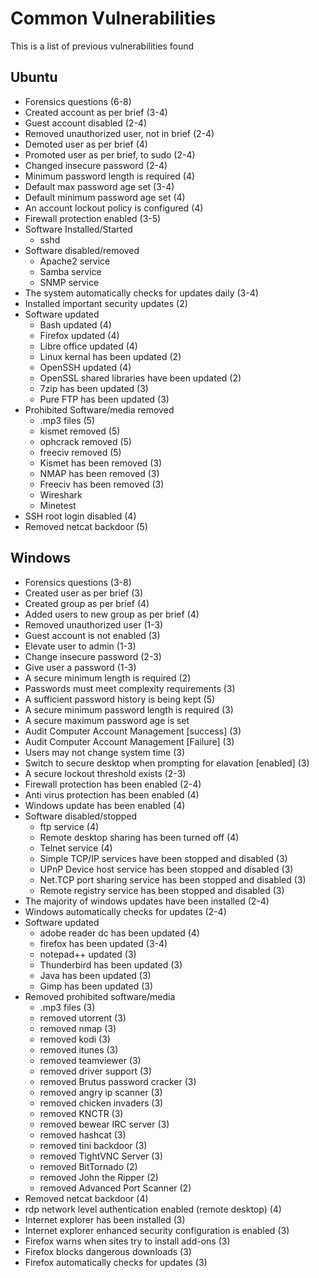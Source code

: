 # Common Vulnerabilities
This is a list of previous vulnerabilities found
## Ubuntu
- Forensics questions (6-8)
- Created account as per brief (3-4)
- Guest account disabled (2-4)
- Removed unauthorized user, not in brief (2-4)
- Demoted user as per brief (4)
- Promoted user as per brief, to sudo (2-4)
- Changed insecure password (2-4)
- Minimum password length is required (4)
- Default max password age set (3-4)
- Default minimum password age set (4)
- An account lockout policy is configured (4)
- Firewall protection enabled (3-5)
- Software Installed/Started
  - sshd
- Software disabled/removed
  - Apache2 service
  - Samba service
  - SNMP service
- The system automatically checks for updates daily (3-4)
- Installed important security updates (2)
- Software updated
  - Bash updated (4)
  - Firefox updated (4)
  - Libre office updated (4)
  - Linux kernal has been updated (2)
  - OpenSSH updated (4)
  - OpenSSL shared libraries have been updated (2)
  - 7zip has been updated (3)
  - Pure FTP has been updated (3)
- Prohibited Software/media removed
  - .mp3 files (5)
  - kismet removed (5)
  - ophcrack removed (5)
  - freeciv removed (5)
  - Kismet has been removed (3)
  - NMAP has been removed (3)
  - Freeciv has been removed (3)
  - Wireshark
  - Minetest
- SSH root login disabled (4)
- Removed netcat backdoor (5)
## Windows
- Forensics questions (3-8)
- Created user as per brief (3)
- Created group as per brief (4)
- Added users to new group as per brief (4)
- Removed unauthorized user (1-3)
- Guest account is not enabled (3)
- Elevate user to admin (1-3)
- Change insecure password (2-3)
- Give user a password (1-3)
- A secure minimum length is required (2)
- Passwords must meet complexity requirements (3)
- A sufficient password history is being kept (5)
- A secure minimum password length is required (3)
- A secure maximum password age is set
- Audit Computer Account Management \[success\] (3)
- Audit Computer Account Management \[Failure\] (3)
- Users may not change system time (3)
- Switch to secure desktop when prompting for elavation \[enabled\] (3)
- A secure lockout threshold exists (2-3)
- Firewall protection has been enabled (2-4)
- Anti virus protection has been enabled (4)
- Windows update has been enabled (4)
- Software disabled/stopped
  - ftp service (4)
  - Remote desktop sharing has been turned off (4)
  - Telnet service (4)
  - Simple TCP/IP services have been stopped and disabled (3)
  - UPnP Device host service has been stopped and disabled (3)
  - Net.TCP port sharing service has been stopped and disabled (3)
  - Remote registry service has been stopped and disabled (3)
- The majority of windows updates have been installed (2-4)
- Windows automatically checks for updates (2-4)
- Software updated
  - adobe reader dc has been updated (4)
  - firefox has been updated (3-4)
  - notepad++ updated (3)
  - Thunderbird has been updated (3)
  - Java has been updated (3)
  - Gimp has been updated (3)
- Removed prohibited software/media
  - .mp3 files (3)
  - removed utorrent (3)
  - removed nmap (3)
  - removed kodi (3)
  - removed itunes (3)
  - removed teamviewer (3)
  - removed driver support (3)
  - removed Brutus password cracker (3)
  - removed angry ip scanner (3)
  - removed chicken invaders (3)
  - removed KNCTR (3)
  - removed bewear IRC server (3)
  - removed hashcat (3)
  - removed tini backdoor (3)
  - removed TightVNC Server (3)
  - removed BitTornado (2)
  - removed John the Ripper (2)
  - removed Advanced Port Scanner (2)
- Removed netcat backdoor (4)
- rdp network level authentication enabled (remote desktop) (4)
- Internet explorer has been installed (3)
- Internet explorer enhanced security configuration is enabled (3)
- Firefox warns when sites try to install add-ons (3)
- Firefox blocks dangerous downloads (3)
- Firefox automatically checks for updates (3)
